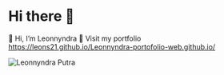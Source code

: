# Hi there 👋

👋 Hi, I’m Leonnyndra
👀 Visit my portfolio https://leons21.github.io/Leonnyndra-portofolio-web.github.io/

<p><img align="left" src="https://github-readme-stats.vercel.app/api/top-langs?username=Leons21&show_icons=true&locale=en&layout=compact&theme=nightowl" alt="Leonnyndra Putra " /></p>
<!---
Leons21/Leons21 is a ✨ special ✨ repository because its `README.md` (this file) appears on your GitHub profile.
You can click the Preview link to take a look at your changes.
--->

